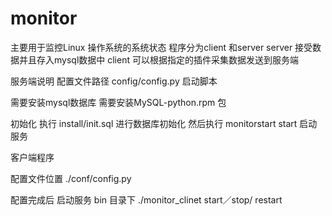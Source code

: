 # monitor
主要用于监控Linux 操作系统的系统状态
程序分为client 和server
server 接受数据并且存入mysql数据中
client 可以根据指定的插件采集数据发送到服务端






服务端说明
配置文件路径 config/config.py
启动脚本

需要安装mysql数据库
需要安装MySQL-python.rpm 包


初始化
执行 install/init.sql  进行数据库初始化
然后执行
monitorstart start  启动服务







客户端程序


配置文件位置
./conf/config.py


配置完成后
启动服务
 bin 目录下
 ./monitor_clinet  start／stop/ restart



